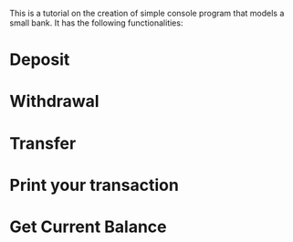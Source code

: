 This is a tutorial on the creation of simple console program that models a small bank.
It has the following functionalities:
# Deposit
# Withdrawal
# Transfer
# Print your transaction
# Get Current Balance
